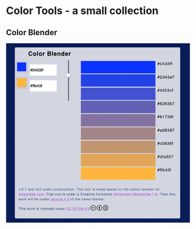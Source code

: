 # Color Tools - a small collection

## Color Blender

![Alt text](assets/screenshots/color-blender-v-0-1.png?raw=true)
